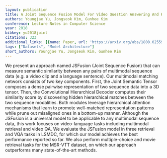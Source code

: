 ```yaml
---
layout: publication
title: A Joint Sequence Fusion Model For Video Question Answering And Retrieval
authors: Youngjae Yu, Jongseok Kim, Gunhee Kim
conference: Lecture Notes in Computer Science
year: 2018
bibkey: yu2018joint
citations: 323
additional_links: [{name: Paper, url: 'https://arxiv.org/abs/1808.02559'}]
tags: ["Datasets", "Model Architecture"]
short_authors: Youngjae Yu, Jongseok Kim, Gunhee Kim
---
```

We present an approach named JSFusion (Joint Sequence Fusion) that can
measure semantic similarity between any pairs of multimodal sequence data (e.g.
a video clip and a language sentence). Our multimodal matching network consists
of two key components. First, the Joint Semantic Tensor composes a dense
pairwise representation of two sequence data into a 3D tensor. Then, the
Convolutional Hierarchical Decoder computes their similarity score by
discovering hidden hierarchical matches between the two sequence modalities.
Both modules leverage hierarchical attention mechanisms that learn to promote
well-matched representation patterns while prune out misaligned ones in a
bottom-up manner. Although the JSFusion is a universal model to be applicable
to any multimodal sequence data, this work focuses on video-language tasks
including multimodal retrieval and video QA. We evaluate the JSFusion model in
three retrieval and VQA tasks in LSMDC, for which our model achieves the best
performance reported so far. We also perform multiple-choice and movie
retrieval tasks for the MSR-VTT dataset, on which our approach outperforms many
state-of-the-art methods.